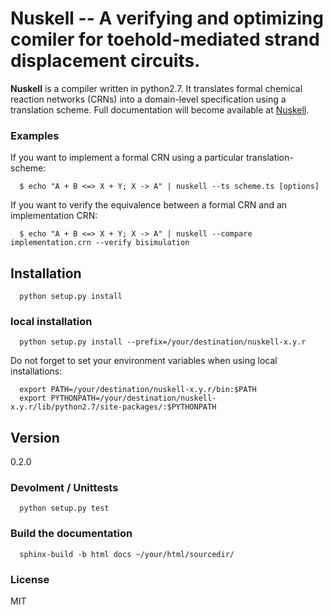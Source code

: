 # Nuskell -- A verifying and optimizing comiler for toehold-mediated strand displacement circuits.

**Nuskell** is a compiler written in python2.7. It translates formal chemical
reaction networks (CRNs) into a domain-level specification using a translation
scheme.  Full documentation will become available at [Nuskell].

### Examples

If you want to implement a formal CRN using a particular translation-scheme:

```
  $ echo "A + B <=> X + Y; X -> A" | nuskell --ts scheme.ts [options]
```

If you want to verify the equivalence between a formal CRN and an implementation CRN:

```
  $ echo "A + B <=> X + Y; X -> A" | nuskell --compare implementation.crn --verify bisimulation 
```

## Installation
```
  python setup.py install
```

### local installation
```
  python setup.py install --prefix=/your/destination/nuskell-x.y.r
```
  
Do not forget to set your environment variables when using local installations:
  
```
  export PATH=/your/destination/nuskell-x.y.r/bin:$PATH
  export PYTHONPATH=/your/destination/nuskell-x.y.r/lib/python2.7/site-packages/:$PYTHONPATH
```
  
## Version
0.2.0

### Devolment / Unittests
```
  python setup.py test
```

### Build the documentation
```
  sphinx-build -b html docs ~/your/html/sourcedir/
```

### License
MIT

[//]: References
[nuskell]: <https://dna.caltech.edu/nuskell>
[peppersuite]: <https://dna.caltech.edu/peppersuite>

